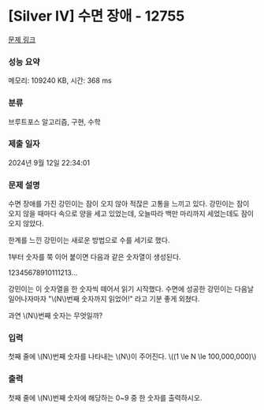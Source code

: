 # [Silver IV] 수면 장애 - 12755 

[문제 링크](https://www.acmicpc.net/problem/12755) 

### 성능 요약

메모리: 109240 KB, 시간: 368 ms

### 분류

브루트포스 알고리즘, 구현, 수학

### 제출 일자

2024년 9월 12일 22:34:01

### 문제 설명

<p>수면 장애를 가진 강민이는 잠이 오지 않아 적잖은 고통을 느끼고 있다. 강민이는 잠이 오지 않을 때마다 속으로 양을 세고 있었는데, 오늘따라 백만 마리까지 세었는데도 잠이 오지 않았다.</p>

<p>한계를 느낀 강민이는 새로운 방법으로 수를 세기로 했다.</p>

<p>1부터 숫자를 쭉 이어 붙이면 다음과 같은 숫자열이 생성된다.</p>

<p>12345678910111213...</p>

<p>강민이는 이 숫자열을 한 숫자씩 떼어서 읽기 시작했다. 수면에 성공한 강민이는 다음날 일어나자마자 "\(N\)번째 숫자까지 읽었어!" 라고 기분 좋게 외쳤다.</p>

<p>과연 \(N\)번째 숫자는 무엇일까?</p>

### 입력 

 <p>첫째 줄에 \(N\)번째 숫자를 나타내는 \(N\)이 주어진다. \((1 \le N \le 100,000,000)\)</p>

### 출력 

 <p>첫째 줄에 \(N\)번째 숫자에 해당하는 0~9 중 한 숫자를 출력하시오.</p>

